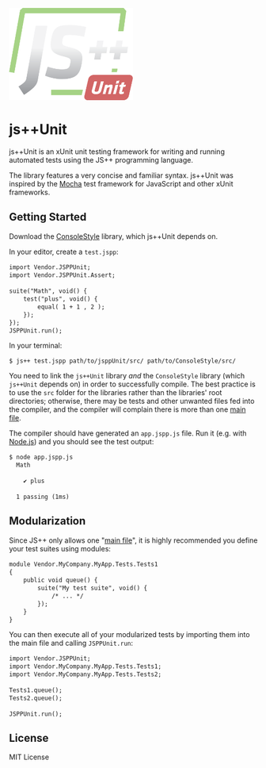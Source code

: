 ![js++Unit](logo.png)

# js++Unit

js++Unit is an xUnit unit testing framework for writing and running automated tests using the JS++ programming language.

The library features a very concise and familiar syntax. js++Unit was inspired by the [Mocha](https://github.com/mochajs/mocha) test framework for JavaScript and other xUnit frameworks.

## Getting Started

Download the [ConsoleStyle](https://github.com/onux/jspp/tree/master/Libraries/ConsoleStyle) library, which js++Unit depends on.

In your editor, create a `test.jspp`:

	import Vendor.JSPPUnit;
	import Vendor.JSPPUnit.Assert;

	suite("Math", void() {
		test("plus", void() {
			equal( 1 + 1 , 2 );
		});
	});
	JSPPUnit.run();

In your terminal:

    $ js++ test.jspp path/to/jsppUnit/src/ path/to/ConsoleStyle/src/

You need to link the `js++Unit` library *and* the `ConsoleStyle` library (which `js++Unit` depends on) in order to successfully compile. The best practice is to use the `src` folder for the libraries rather than the libraries' root directories; otherwise, there may be tests and other unwanted files fed into the compiler, and the compiler will complain there is more than one [main file](https://docs.onux.com/en-US/Developers/JavaScript-PP/Language-Guide/main-file).

The compiler should have generated an `app.jspp.js` file. Run it (e.g. with [Node.js](https://nodejs.org/)) and you should see the test output:

    $ node app.jspp.js
      Math

        ✔ plus

      1 passing (1ms)

## Modularization

Since JS++ only allows one "[main file](https://docs.onux.com/en-US/Developers/JavaScript-PP/Language-Guide/main-file)", it is highly recommended you define your test suites using modules:

	module Vendor.MyCompany.MyApp.Tests.Tests1
	{
		public void queue() {
			suite("My test suite", void() {
				/* ... */
			});
		}
	}

You can then execute all of your modularized tests by importing them into the main file and calling `JSPPUnit.run`:

	import Vendor.JSPPUnit;
	import Vendor.MyCompany.MyApp.Tests.Tests1;
	import Vendor.MyCompany.MyApp.Tests.Tests2;

	Tests1.queue();
	Tests2.queue();

	JSPPUnit.run();

## License

MIT License

